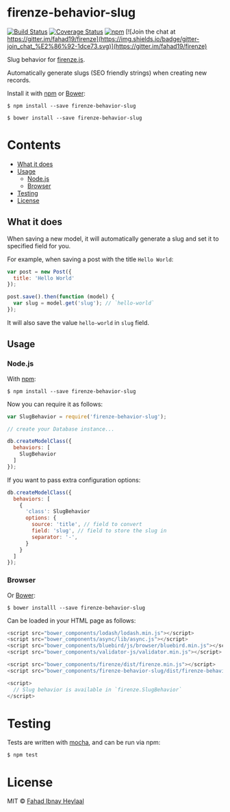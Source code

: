 # firenze-behavior-slug

[![Build Status](https://secure.travis-ci.org/fahad19/firenze-behavior-slug.png?branch=master)](http://travis-ci.org/fahad19/firenze-behavior-slug) [![Coverage Status](https://coveralls.io/repos/fahad19/firenze-behavior-slug/badge.svg?branch=master)](https://coveralls.io/r/fahad19/firenze-behavior-slug?branch=master) [![npm](https://img.shields.io/npm/v/firenze-behavior-slug.svg)](https://www.npmjs.com/package/firenze-behavior-slug) [![Join the chat at https://gitter.im/fahad19/firenze](https://img.shields.io/badge/gitter-join_chat_%E2%86%92-1dce73.svg)](https://gitter.im/fahad19/firenze)

Slug behavior for [firenze.js](https://github.com/fahad19/firenze).

Automatically generate slugs (SEO friendly strings) when creating new records.

Install it with [npm](https://npmjs.com) or [Bower](http://bower.io):

```
$ npm install --save firenze-behavior-slug

$ bower install --save firenze-behavior-slug
```

<!-- START doctoc generated TOC please keep comment here to allow auto update -->
<!-- DON'T EDIT THIS SECTION, INSTEAD RE-RUN doctoc TO UPDATE -->
# Contents

  - [What it does](#what-it-does)
  - [Usage](#usage)
    - [Node.js](#nodejs)
    - [Browser](#browser)
- [Testing](#testing)
- [License](#license)

<!-- END doctoc generated TOC please keep comment here to allow auto update -->

<!--docume:src/index.js-->
## What it does

When saving a new model, it will automatically generate a slug and set it to specified field for you.

For example, when saving a post with the title `Hello World`:

```js
var post = new Post({
  title: 'Hello World'
});

post.save().then(function (model) {
  var slug = model.get('slug'); // `hello-world`
});
```

It will also save the value `hello-world` in `slug` field.

## Usage

### Node.js

With [npm](https://npmjs.com):

```
$ npm install --save firenze-behavior-slug
```

Now you can require it as follows:

```js
var SlugBehavior = require('firenze-behavior-slug');

// create your Database instance...

db.createModelClass({
  behaviors: [
    SlugBehavior
  ]
});
```

If you want to pass extra configuration options:

```js
db.createModelClass({
  behaviors: [
    {
      'class': SlugBehavior
      options: {
        source: 'title', // field to convert
        field: 'slug', // field to store the slug in
        separator: '-',
      }
    }
  ]
});
```

### Browser

Or [Bower](http://bower.io):

```
$ bower installl --save firenze-behavior-slug
```

Can be loaded in your HTML page as follows:

```js
<script src="bower_components/lodash/lodash.min.js"></script>
<script src="bower_components/async/lib/async.js"></script>
<script src="bower_components/bluebird/js/browser/bluebird.min.js"></script>
<script src="bower_components/validator-js/validator.min.js"></script>

<script src="bower_components/firenze/dist/firenze.min.js"></script>
<script src="bower_components/firenze-behavior-slug/dist/firenze-behavior-slug.min.js"></script>

<script>
  // Slug behavior is available in `firenze.SlugBehavior`
</script>
```

<!--/docume:src/index.js-->

# Testing

Tests are written with [mocha](http://mochajs.org/), and can be run via npm:

```
$ npm test
```

# License

MIT © [Fahad Ibnay Heylaal](http://fahad19.com)
